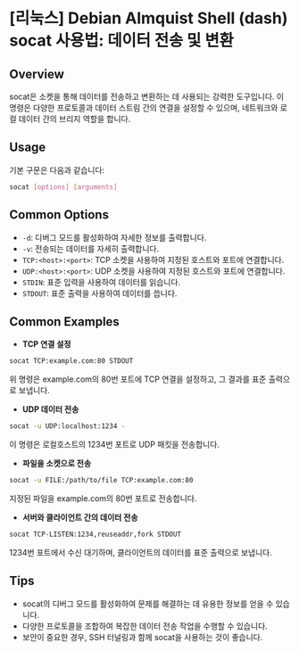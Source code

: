 # [리눅스] Debian Almquist Shell (dash) socat 사용법: 데이터 전송 및 변환

## Overview
socat은 소켓을 통해 데이터를 전송하고 변환하는 데 사용되는 강력한 도구입니다. 이 명령은 다양한 프로토콜과 데이터 스트림 간의 연결을 설정할 수 있으며, 네트워크와 로컬 데이터 간의 브리지 역할을 합니다.

## Usage
기본 구문은 다음과 같습니다:
```bash
socat [options] [arguments]
```

## Common Options
- `-d`: 디버그 모드를 활성화하여 자세한 정보를 출력합니다.
- `-v`: 전송되는 데이터를 자세히 출력합니다.
- `TCP:<host>:<port>`: TCP 소켓을 사용하여 지정된 호스트와 포트에 연결합니다.
- `UDP:<host>:<port>`: UDP 소켓을 사용하여 지정된 호스트와 포트에 연결합니다.
- `STDIN`: 표준 입력을 사용하여 데이터를 읽습니다.
- `STDOUT`: 표준 출력을 사용하여 데이터를 씁니다.

## Common Examples
- **TCP 연결 설정**
```bash
socat TCP:example.com:80 STDOUT
```
위 명령은 example.com의 80번 포트에 TCP 연결을 설정하고, 그 결과를 표준 출력으로 보냅니다.

- **UDP 데이터 전송**
```bash
socat -u UDP:localhost:1234 -
```
이 명령은 로컬호스트의 1234번 포트로 UDP 패킷을 전송합니다.

- **파일을 소켓으로 전송**
```bash
socat -u FILE:/path/to/file TCP:example.com:80
```
지정된 파일을 example.com의 80번 포트로 전송합니다.

- **서버와 클라이언트 간의 데이터 전송**
```bash
socat TCP-LISTEN:1234,reuseaddr,fork STDOUT
```
1234번 포트에서 수신 대기하며, 클라이언트의 데이터를 표준 출력으로 보냅니다.

## Tips
- socat의 디버그 모드를 활성화하여 문제를 해결하는 데 유용한 정보를 얻을 수 있습니다.
- 다양한 프로토콜을 조합하여 복잡한 데이터 전송 작업을 수행할 수 있습니다.
- 보안이 중요한 경우, SSH 터널링과 함께 socat을 사용하는 것이 좋습니다.